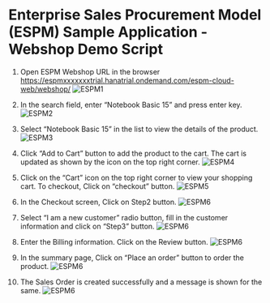 Enterprise Sales Procurement Model (ESPM) Sample Application - Webshop Demo Script
==================================================================================

1. Open ESPM Webshop URL in the browser https://espmxxxxxxxtrial.hanatrial.ondemand.com/espm-cloud-web/webshop/ 
![ESPM1](/docs/demoscript/webshopimages/1.OpenURL.png?raw=true)

2. In the search field, enter “Notebook Basic 15” and press enter key. 
![ESPM2](/docs/demoscript/webshopimages/2.NotebookBasic15.png?raw=true)

3. Select “Notebook Basic 15” in the list to view the details of the product.
![ESPM3](/docs/demoscript/webshopimages/3.Notebookbasic15Details.png?raw=true)

4. Click “Add to Cart” button to add the product to the cart. The cart is updated as shown by the icon on the top right corner.
![ESPM4](/docs/demoscript/webshopimages/4.AddToCart.png?raw=true)

5. Click on the “Cart” icon on the top right corner to view your shopping cart. To checkout, Click on “checkout” button.
![ESPM5](/docs/demoscript/webshopimages/5.ViewCart.png?raw=true)

6. In the Checkout screen, Click on Step2 button.
![ESPM6](/docs/demoscript/webshopimages/6.CheckoutScreen1.png?raw=true) 

7. Select “I am a new customer” radio button, fill in the customer information and click on “Step3” button.
![ESPM6](/docs/demoscript/webshopimages/6.CheckoutScreen2.png?raw=true) 

8. Enter the Billing information. Click on the Review button.
![ESPM6](/docs/demoscript/webshopimages/6.CheckoutScreen3.png?raw=true) 

9. In the summary page, Click on “Place an order” button to order the product.
![ESPM6](/docs/demoscript/webshopimages/6.CheckoutScreen4.png?raw=true) 

10. The Sales Order is created successfully and a message is shown for the same.
![ESPM6](/docs/demoscript/webshopimages/6.CheckoutScreen5.png?raw=true) 

